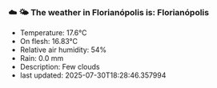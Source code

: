 ### ☁️ 🌤️  The weather in Florianópolis is: Florianópolis

- Temperature: 17.6°C
- On flesh: 16.83°C
- Relative air humidity: 54%
- Rain: 0.0 mm
- Description: Few clouds
- last updated: 2025-07-30T18:28:46.357994
